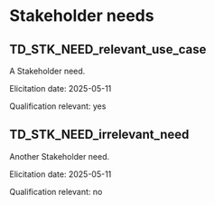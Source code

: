 # Stakeholder needs

## TD_STK_NEED_relevant_use_case

A Stakeholder need.

Elicitation date: 2025-05-11

Qualification relevant: yes

## TD_STK_NEED_irrelevant_need

Another Stakeholder need.

Elicitation date: 2025-05-11

Qualification relevant: no
